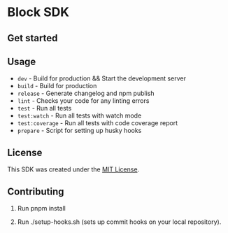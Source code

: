 # Block SDK

## Get started

## Usage

* `dev` - Build for production && Start the development server
* `build` - Build for production
* `release` - Generate changelog and npm publish
* `lint` - Checks your code for any linting errors
* `test` - Run all tests
* `test:watch` - Run all tests with watch mode
* `test:coverage` - Run all tests with code coverage report
* `prepare` - Script for setting up husky hooks

## License

This SDK was created under the [MIT License](LICENSE).

## Contributing

1. Run pnpm install

2. Run ./setup-hooks.sh (sets up commit hooks on your local repository).